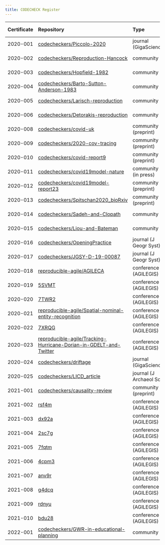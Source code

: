```yaml
---
title: CODECHECK Register
---
```


|Certificate |Repository                                                                                                                                                |Type                     |Issue                                                    |Report                                 |Check date |
|:-------|:--------------------------------|:------------------|:---|:--------------------------|:----------|
|2020-001    |[codecheckers/Piccolo-2020](https://github.com/codecheckers/Piccolo-2020)                                                                                 |journal (GigaScience)    |NA                                                       |http://doi.org/10.5281/zenodo.3674056  |2019-02-14 |
|2020-002    |[codecheckers/Reproduction-Hancock](https://github.com/codecheckers/Reproduction-Hancock)                                                                 |community                |[2](https://github.com/codecheckers/register/issues/2)   |http://doi.org/10.5281/zenodo.3750741  |2020-04-13 |
|2020-003    |[codecheckers/Hopfield-1982](https://github.com/codecheckers/Hopfield-1982)                                                                               |community                |[1](https://github.com/codecheckers/register/issues/1)   |https://doi.org/10.5281/zenodo.3741797 |2020-04-06 |
|2020-004    |[codecheckers/Barto-Sutton-Anderson-1983](https://github.com/codecheckers/Barto-Sutton-Anderson-1983)                                                     |community                |[4](https://github.com/codecheckers/register/issues/4)   |https://doi.org/10.5281/zenodo.3827371 |2020-05-14 |
|2020-005    |[codecheckers/Larisch-reproduction](https://github.com/codecheckers/Larisch-reproduction)                                                                 |community                |[5](https://github.com/codecheckers/register/issues/5)   |https://doi.org/10.5281/zenodo.3959175 |2020-07-23 |
|2020-006    |[codecheckers/Detorakis-reproduction](https://github.com/codecheckers/Detorakis-reproduction)                                                             |community                |[6](https://github.com/codecheckers/register/issues/6)   |https://doi.org/10.5281/zenodo.3948353 |2020-07-16 |
|2020-008    |[codecheckers/covid-uk](https://github.com/codecheckers/covid-uk)                                                                                         |community (preprint)     |[8](https://github.com/codecheckers/register/issues/8)   |http://doi.org/10.5281/zenodo.3746024  |2020-04-09 |
|2020-009    |[codecheckers/2020-cov-tracing](https://github.com/codecheckers/2020-cov-tracing)                                                                         |community (preprint)     |[9](https://github.com/codecheckers/register/issues/9)   |http://doi.org/10.5281/zenodo.3767060  |2020-04-26 |
|2020-010    |[codecheckers/covid-report9](https://github.com/codecheckers/covid-report9)                                                                               |community (preprint)     |[14](https://github.com/codecheckers/register/issues/14) |https://doi.org/10.5281/zenodo.3865491 |2020-05-29 |
|2020-011    |[codecheckers/covid19model-nature](https://github.com/codecheckers/covid19model-nature)                                                                   |community (in press)     |[18](https://github.com/codecheckers/register/issues/18) |https://doi.org/10.5281/zenodo.3893138 |2020-06-13 |
|2020-012    |[codecheckers/covid19model-report23](https://github.com/codecheckers/covid19model-report23)                                                               |community (preprint)     |[19](https://github.com/codecheckers/register/issues/19) |https://doi.org/10.5281/zenodo.3893617 |2020-06-14 |
|2020-013    |[codecheckers/Spitschan2020_bioRxiv](https://github.com/codecheckers/Spitschan2020_bioRxiv)                                                               |community (preprint)     |[20](https://github.com/codecheckers/register/issues/20) |https://doi.org/10.5281/zenodo.3947959 |2020-07-14 |
|2020-014    |[codecheckers/Sadeh-and-Clopath](https://github.com/codecheckers/Sadeh-and-Clopath)                                                                       |community                |[21](https://github.com/codecheckers/register/issues/21) |https://doi.org/10.5281/zenodo.3967326 |2020-07-28 |
|2020-015    |[codecheckers/Liou-and-Bateman](https://github.com/codecheckers/Liou-and-Bateman)                                                                         |community                |[22](https://github.com/codecheckers/register/issues/22) |https://doi.org/10.5281/zenodo.3978402 |2020-08-04 |
|2020-016    |[codecheckers/OpeningPractice](https://github.com/codecheckers/OpeningPractice)                                                                           |journal (J Geogr Syst)   |[15](https://github.com/codecheckers/register/issues/15) |https://doi.org/10.5281/zenodo.3981253 |2020-06-02 |
|2020-017    |[codecheckers/JGSY-D-19-00087](https://github.com/codecheckers/JGSY-D-19-00087)                                                                           |journal (J Geogr Syst)   |[24](https://github.com/codecheckers/register/issues/24) |https://doi.org/10.5281/zenodo.4003848 |2020-08-27 |
|2020-018    |[reproducible-agile/AGILECA](https://github.com/reproducible-agile/AGILECA)                                                                               |conference (AGILEGIS)    |[25](https://github.com/codecheckers/register/issues/25) |https://doi.org/10.17605/OSF.IO/ZTC7M  |2020-07-13 |
|2020-019    |[5SVMT](https://osf.io/5SVMT)                                                                                                                             |conference (AGILEGIS)    |[25](https://github.com/codecheckers/register/issues/25) |https://doi.org/10.17605/OSF.IO/5SVMT  |2020-07-13 |
|2020-020    |[7TWR2](https://osf.io/7TWR2)                                                                                                                             |conference (AGILEGIS)    |[25](https://github.com/codecheckers/register/issues/25) |https://doi.org/10.17605/OSF.IO/7TWR2  |2020-07-13 |
|2020-021    |[reproducible-agile/Spatial-nominal-entity-recognition](https://github.com/reproducible-agile/Spatial-nominal-entity-recognition)                         |conference (AGILEGIS)    |[25](https://github.com/codecheckers/register/issues/25) |https://doi.org/10.17605/OSF.IO/SUWPJ  |2020-07-13 |
|2020-022    |[7XRQG](https://osf.io/7XRQG)                                                                                                                             |conference (AGILEGIS)    |[25](https://github.com/codecheckers/register/issues/25) |https://doi.org/10.17605/OSF.IO/7XRQG  |2020-07-13 |
|2020-023    |[reproducible-agile/Tracking-Hurricane-Dorian-in-GDELT-and-Twitter](https://github.com/reproducible-agile/Tracking-Hurricane-Dorian-in-GDELT-and-Twitter) |conference (AGILEGIS)    |[25](https://github.com/codecheckers/register/issues/25) |https://doi.org/10.17605/OSF.IO/XS5YR  |2020-07-13 |
|2020-024    |[codecheckers/driftage](https://github.com/codecheckers/driftage)                                                                                         |journal (GigaScience)    |[31](https://github.com/codecheckers/register/issues/31) |https://doi.org/10.5281/zenodo.4310025 |2020-12-07 |
|2020-025    |[codecheckers/LICD_article](https://github.com/codecheckers/LICD_article)                                                                                 |journal (J Archaeol Sci) |[29](https://github.com/codecheckers/register/issues/29) |https://doi.org/10.5281/zenodo.4279275 |2020-11-19 |
|2021-001    |[codecheckers/causality-review](https://github.com/codecheckers/causality-review)                                                                         |community (preprint)     |[35](https://github.com/codecheckers/register/issues/35) |https://doi.org/10.5281/zenodo.4720843 |2021-04-27 |
|2021-002    |[rsf4m](https://osf.io/rsf4m)                                                                                                                             |conference (AGILEGIS)    |[38](https://github.com/codecheckers/register/issues/38) |https://doi.org/10.17605/osf.io/rsf4m  |2021-06-10 |
|2021-003    |[dx92a](https://osf.io/dx92a)                                                                                                                             |conference (AGILEGIS)    |[38](https://github.com/codecheckers/register/issues/38) |https://doi.org/10.17605/osf.io/dx92a  |2021-06-10 |
|2021-004    |[2sc7g](https://osf.io/2sc7g)                                                                                                                             |conference (AGILEGIS)    |[38](https://github.com/codecheckers/register/issues/38) |https://doi.org/10.17605/osf.io/2sc7g  |2021-06-10 |
|2021-005    |[7fqtm](https://osf.io/7fqtm)                                                                                                                             |conference (AGILEGIS)    |[38](https://github.com/codecheckers/register/issues/38) |https://doi.org/10.17605/osf.io/7fqtm  |2021-06-10 |
|2021-006    |[4cpm3](https://osf.io/4cpm3)                                                                                                                             |conference (AGILEGIS)    |[38](https://github.com/codecheckers/register/issues/38) |https://doi.org/10.17605/OSF.IO/4CPM3  |2021-06-10 |
|2021-007    |[anv9r](https://osf.io/anv9r)                                                                                                                             |conference (AGILEGIS)    |[38](https://github.com/codecheckers/register/issues/38) |https://doi.org/10.17605/osf.io/anv9r  |2021-06-10 |
|2021-008    |[g4dcq](https://osf.io/g4dcq)                                                                                                                             |conference (AGILEGIS)    |[38](https://github.com/codecheckers/register/issues/38) |https://doi.org/10.17605/osf.io/g4dcq  |2021-06-10 |
|2021-009    |[rdnyu](https://osf.io/rdnyu)                                                                                                                             |conference (AGILEGIS)    |[38](https://github.com/codecheckers/register/issues/38) |https://doi.org/10.17605/osf.io/rdnyu  |2021-06-10 |
|2021-010    |[bdu28](https://osf.io/bdu28)                                                                                                                             |conference (AGILEGIS)    |[38](https://github.com/codecheckers/register/issues/38) |https://doi.org/10.17605/osf.io/bdu28  |2021-06-10 |
|2022-001    |[codecheckers/GWR-in-educational-planning](https://github.com/codecheckers/GWR-in-educational-planning)                                                   |community                |[40](https://github.com/codecheckers/register/issues/40) |NA                                     |NA         |
